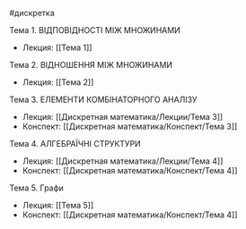 #дискретка

Тема 1. ВІДПОВІДНОСТІ МІЖ МНОЖИНАМИ
- Лекция: [[Тема 1]]

Тема 2. ВІДНОШЕННЯ МІЖ МНОЖИНАМИ
- Лекция: [[Тема 2]]

Тема 3. ЕЛЕМЕНТИ КОМБІНАТОРНОГО АНАЛІЗУ
- Лекция: [[Дискретная математика/Лекции/Тема 3]]
- Конспект: [[Дискретная математика/Конспект/Тема 3]]

Тема 4. АЛГЕБРАЇЧНІ СТРУКТУРИ
- Лекция: [[Дискретная математика/Лекции/Тема 4]]
- Конспект: [[Дискретная математика/Конспект/Тема 4]]

Тема 5. Графи
- Лекция: [[Тема 5]]
- Конспект: [[Дискретная математика/Конспект/Тема 4]]